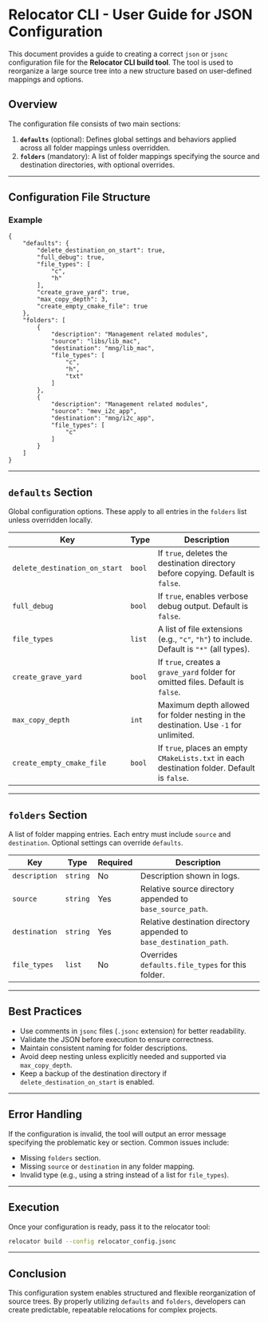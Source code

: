 # Relocator CLI - User Guide for JSON Configuration

This document provides a guide to creating a correct `json` or `jsonc` configuration file for the **Relocator CLI build
tool**. The tool is used to reorganize a large source tree into a new structure based on user-defined mappings and
options.

## Overview

The configuration file consists of two main sections:

1. **`defaults`** (optional): Defines global settings and behaviors applied across all folder mappings unless
   overridden.
2. **`folders`** (mandatory): A list of folder mappings specifying the source and destination directories, with optional
   overrides.

---

## Configuration File Structure

### Example

```jsonc
{
    "defaults": {
        "delete_destination_on_start": true,
        "full_debug": true,
        "file_types": [
            "c",
            "h"
        ],
        "create_grave_yard": true,
        "max_copy_depth": 3,
        "create_empty_cmake_file": true
    },
    "folders": [
        {
            "description": "Management related modules",
            "source": "libs/lib_mac",
            "destination": "mng/lib_mac",
            "file_types": [
                "c",
                "h",
                "txt"
            ]
        },
        {
            "description": "Management related modules",
            "source": "mev_i2c_app",
            "destination": "mng/i2c_app",
            "file_types": [
                "c"
            ]
        }
    ]
}
```

---

## `defaults` Section

Global configuration options. These apply to all entries in the `folders` list unless overridden locally.

| Key                           | Type   | Description                                                                                 |
|-------------------------------|--------|---------------------------------------------------------------------------------------------|
| `delete_destination_on_start` | `bool` | If `true`, deletes the destination directory before copying. Default is `false`.            |
| `full_debug`                  | `bool` | If `true`, enables verbose debug output. Default is `false`.                                |
| `file_types`                  | `list` | A list of file extensions (e.g., `"c"`, `"h"`) to include. Default is `"*"` (all types).    |
| `create_grave_yard`           | `bool` | If `true`, creates a `grave_yard` folder for omitted files. Default is `false`.             |
| `max_copy_depth`              | `int`  | Maximum depth allowed for folder nesting in the destination. Use `-1` for unlimited.        |
| `create_empty_cmake_file`     | `bool` | If `true`, places an empty `CMakeLists.txt` in each destination folder. Default is `false`. |

---

## `folders` Section

A list of folder mapping entries. Each entry must include `source` and `destination`. Optional settings can override
`defaults`.

| Key           | Type     | Required | Description                                                         |
|---------------|----------|----------|---------------------------------------------------------------------|
| `description` | `string` | No       | Description shown in logs.                                          |
| `source`      | `string` | Yes      | Relative source directory appended to `base_source_path`.           |
| `destination` | `string` | Yes      | Relative destination directory appended to `base_destination_path`. |
| `file_types`  | `list`   | No       | Overrides `defaults.file_types` for this folder.                    |

---

## Best Practices

- Use comments in `jsonc` files (`.jsonc` extension) for better readability.
- Validate the JSON before execution to ensure correctness.
- Maintain consistent naming for folder descriptions.
- Avoid deep nesting unless explicitly needed and supported via `max_copy_depth`.
- Keep a backup of the destination directory if `delete_destination_on_start` is enabled.

---

## Error Handling

If the configuration is invalid, the tool will output an error message specifying the problematic key or section. Common
issues include:

- Missing `folders` section.
- Missing `source` or `destination` in any folder mapping.
- Invalid type (e.g., using a string instead of a list for `file_types`).

---

## Execution

Once your configuration is ready, pass it to the relocator tool:

```sh
relocator build --config relocator_config.jsonc
```

---

## Conclusion

This configuration system enables structured and flexible reorganization of source trees. By properly utilizing
`defaults` and `folders`, developers can create predictable, repeatable relocations for complex projects.
